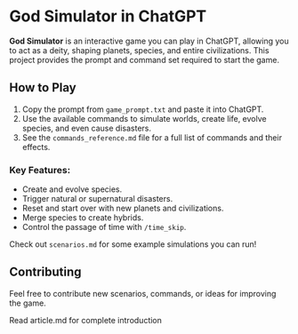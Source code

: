 # God Simulator in ChatGPT

**God Simulator** is an interactive game you can play in ChatGPT, allowing you to act as a deity, shaping planets, species, and entire civilizations. This project provides the prompt and command set required to start the game.

## How to Play

1. Copy the prompt from `game_prompt.txt` and paste it into ChatGPT.
2. Use the available commands to simulate worlds, create life, evolve species, and even cause disasters.
3. See the `commands_reference.md` file for a full list of commands and their effects.

### Key Features:
- Create and evolve species.
- Trigger natural or supernatural disasters.
- Reset and start over with new planets and civilizations.
- Merge species to create hybrids.
- Control the passage of time with `/time_skip`.

Check out `scenarios.md` for some example simulations you can run!

## Contributing
Feel free to contribute new scenarios, commands, or ideas for improving the game.

Read article.md for complete introduction 
